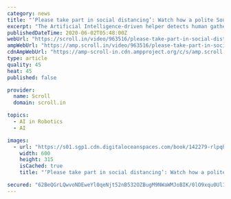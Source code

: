 ```yaml
---
category: news
title: "‘Please take part in social distancing’: Watch how a polite South Korean robot is fighting Covid-19"
excerpt: "The Artificial Intelligence-driven helper detects human gatherings, checks temperatures, and issues gentle reminders to those who are not wearing a mask."
publishedDateTime: 2020-06-02T05:48:00Z
webUrl: "https://scroll.in/video/963516/please-take-part-in-social-distancing-watch-how-a-polite-south-korean-robot-is-fighting-covid-19"
ampWebUrl: "https://amp.scroll.in/video/963516/please-take-part-in-social-distancing-watch-how-a-polite-south-korean-robot-is-fighting-covid-19"
cdnAmpWebUrl: "https://amp-scroll-in.cdn.ampproject.org/c/s/amp.scroll.in/video/963516/please-take-part-in-social-distancing-watch-how-a-polite-south-korean-robot-is-fighting-covid-19"
type: article
quality: 45
heat: 45
published: false

provider:
  name: Scroll
  domain: scroll.in

topics:
  - AI in Robotics
  - AI

images:
  - url: "https://s01.sgp1.cdn.digitaloceanspaces.com/book/142279-rlpqhntwxl-1591076596.jpeg"
    width: 600
    height: 315
    isCached: true
    title: "‘Please take part in social distancing’: Watch how a polite South Korean robot is fighting Covid-19"

secured: "62BeQGrLQwvoNDEweYl0qeNjt52nB532OZBugM9NWaWMJoBIK/0lO9xqu0Ul1V4B3tmVakJUsAzuyQNph3G+gvGZBmJPMeabybAra8MYqhYTQfVRprEb28/OSb1nTP3cQcuaLkTpfJIocsSOZAEC0F506NYTDPWdLMKQfjn3GyhcE9VD+rDLcqXJ3LoW2gj/jSQqDwGlXuQTtV5Wu1mGtfWJ+bkm7Nj2I3orZ7lGPvrenfHLqrIzPa7kf0rMx7jdNe/6krRZcDUC3nvkkM++YMp9aneQjiX20ZbBuzfUrC8WgC0rzgE+fMoaCulptzVG;K0Lo9L1QSkf9BwcrXmvVfA=="
---
```



